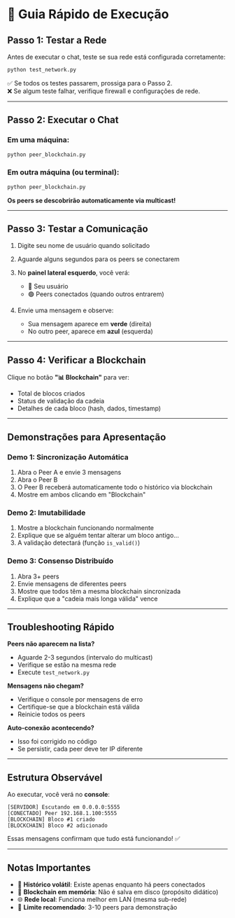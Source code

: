 # 🚀 Guia Rápido de Execução

## Passo 1: Testar a Rede

Antes de executar o chat, teste se sua rede está configurada corretamente:

```bash
python test_network.py
```

✅ Se todos os testes passarem, prossiga para o Passo 2.  
❌ Se algum teste falhar, verifique firewall e configurações de rede.

---

## Passo 2: Executar o Chat

### Em uma máquina:

```bash
python peer_blockchain.py
```

### Em outra máquina (ou terminal):

```bash
python peer_blockchain.py
```

**Os peers se descobrirão automaticamente via multicast!**

---

## Passo 3: Testar a Comunicação

1. Digite seu nome de usuário quando solicitado
2. Aguarde alguns segundos para os peers se conectarem
3. No **painel lateral esquerdo**, você verá:
   - 👤 Seu usuário
   - 🟢 Peers conectados (quando outros entrarem)

4. Envie uma mensagem e observe:
   - Sua mensagem aparece em **verde** (direita)
   - No outro peer, aparece em **azul** (esquerda)

---

## Passo 4: Verificar a Blockchain

Clique no botão **"📊 Blockchain"** para ver:
- Total de blocos criados
- Status de validação da cadeia
- Detalhes de cada bloco (hash, dados, timestamp)

---

## Demonstrações para Apresentação

### Demo 1: Sincronização Automática
1. Abra o Peer A e envie 3 mensagens
2. Abra o Peer B
3. O Peer B receberá automaticamente todo o histórico via blockchain
4. Mostre em ambos clicando em "Blockchain"

### Demo 2: Imutabilidade
1. Mostre a blockchain funcionando normalmente
2. Explique que se alguém tentar alterar um bloco antigo...
3. A validação detectará (função `is_valid()`)

### Demo 3: Consenso Distribuído
1. Abra 3+ peers
2. Envie mensagens de diferentes peers
3. Mostre que todos têm a mesma blockchain sincronizada
4. Explique que a "cadeia mais longa válida" vence

---

## Troubleshooting Rápido

**Peers não aparecem na lista?**
- Aguarde 2-3 segundos (intervalo do multicast)
- Verifique se estão na mesma rede
- Execute `test_network.py`

**Mensagens não chegam?**
- Verifique o console por mensagens de erro
- Certifique-se que a blockchain está válida
- Reinicie todos os peers

**Auto-conexão acontecendo?**
- Isso foi corrigido no código
- Se persistir, cada peer deve ter IP diferente

---

## Estrutura Observável

Ao executar, você verá no **console**:

```
[SERVIDOR] Escutando em 0.0.0.0:5555
[CONECTADO] Peer 192.168.1.100:5555
[BLOCKCHAIN] Bloco #1 criado
[BLOCKCHAIN] Bloco #2 adicionado
```

Essas mensagens confirmam que tudo está funcionando! ✅

---

## Notas Importantes

- 📝 **Histórico volátil**: Existe apenas enquanto há peers conectados
- 🔗 **Blockchain em memória**: Não é salva em disco (propósito didático)
- 🌐 **Rede local**: Funciona melhor em LAN (mesma sub-rede)
- 👥 **Limite recomendado**: 3-10 peers para demonstração
